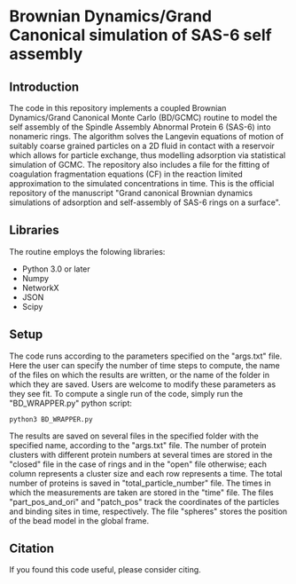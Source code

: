 # Brownian Dynamics/Grand Canonical simulation of SAS-6 self assembly

## Introduction

The code in this repository implements a coupled Brownian Dynamics/Grand Canonical Monte Carlo (BD/GCMC) routine to model the self assembly of the Spindle Assembly Abnormal Protein 6 (SAS-6) into nonameric rings. The algorithm solves the Langevin equations of motion of suitably coarse grained particles on a 2D fluid in contact with a reservoir which allows for particle exchange, thus modelling adsorption via statistical simulation of GCMC. The repository also includes a file for the fitting of coagulation fragmentation equations (CF) in the reaction limited approximation to the simulated concentrations in time. This is the official repository of the manuscript "Grand canonical Brownian dynamics simulations of adsorption and
self-assembly of SAS-6 rings on a surface".

## Libraries

The routine employs the folowing libraries:

- Python 3.0 or later
- Numpy
- NetworkX
- JSON
- Scipy

## Setup

The code runs according to the parameters specified on the "args.txt" file. Here the user can specify the number of time steps to compute, the name of the files on which the results are written, or the name of the folder in which they are saved. Users are welcome to modify these parameters as they see fit. To compute a single run of the code, simply run the "BD_WRAPPER.py" python script:

```
python3 BD_WRAPPER.py
```
The results are saved on several files in the specified folder with the specified name, according to the "args.txt" file. The number of protein clusters with different protein numbers at several times are stored in the "closed" file in the case of rings and in the "open" file otherwise; each column represents a cluster size and each row represents a time. The total number of proteins is saved in "total_particle_number" file. The times in which the measurements are taken are stored in the "time" file. The files "part_pos_and_ori" and "patch_pos" track the coordinates of the particles and binding sites in time, respectively. The file "spheres" stores the position of the bead model in the global frame.

## Citation

If you found this code useful, please consider citing. 
